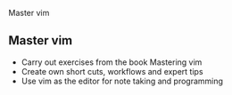 Master vim

## Master vim 
- Carry out exercises from the book Mastering vim
- Create own short cuts, workflows and expert tips
- Use vim as the editor for note taking and programming 
